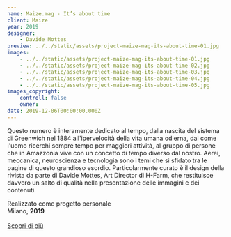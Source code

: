 ```yaml
---
name: Maize.mag - It’s about time
client: Maize
year: 2019
designer:
    - Davide Mottes
preview: ../../static/assets/project-maize-mag-its-about-time-01.jpg
images:
    - ../../static/assets/project-maize-mag-its-about-time-01.jpg
    - ../../static/assets/project-maize-mag-its-about-time-02.jpg
    - ../../static/assets/project-maize-mag-its-about-time-03.jpg
    - ../../static/assets/project-maize-mag-its-about-time-04.jpg
    - ../../static/assets/project-maize-mag-its-about-time-05.jpg
images_copyright:
    controll: false
    owner:
date: 2019-12-06T00:00:00.000Z
---
```


Questo numero è interamente dedicato al tempo, dalla nascita del sistema di Greenwich nel 1884 all'ipervelocità della vita umana odierna, dal come l'uomo ricerchi sempre tempo per maggiori attività, al gruppo di persone che in Amazzonia vive con un concetto di tempo diverso dal nostro. Aerei, meccanica, neuroscienza e tecnologia sono i temi che si sfidato tra le pagine di questo grandioso esordio. Particolarmente curato è il design della rivista da parte di Davide Mottes, Art Director di H-Farm, che restituisce davvero un salto di qualità nella presentazione delle immagini e dei contenuti.

Realizzato come progetto personale  
Milano, **2019**<br><br>
[Scopri di più](https://www.frabsmagazines.com/products/maize?variant=31312121004109&currency=EUR&utm_campaign=gs-2019-10-30&utm_source=google&utm_medium=smart_campaign)
